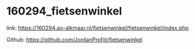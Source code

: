 # 160294_fietsenwinkel

link: https://160294.ao-alkmaar.nl/fietsenwinkel/fietsenwinkel/index.php

Github: https://github.com/JordanProfijt/fietsenwinkel